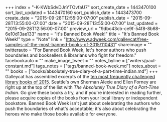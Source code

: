 +++
index = "-K-KWbSdvDJnYTOvfaU7"
sort_create_date = 1443470100
sort_last_updated = 1443470160
sort_publish_date = 1443473700
create_date = "2015-09-28T12:55:00-07:00"
publish_date = "2015-09-28T13:55:00-07:00"
date = "2015-09-28T13:55:00-07:00"
last_updated = "2015-09-28T12:56:00-07:00"
preview_url = "9dbc43cb-ce9f-54f8-8b68-6e10d13ae133"
name = "It's Banned Book Week!"
title = "It's Banned Book Week!"
type = "Note"
link = "http://www.adweek.com/galleycat/free-samples-of-the-most-banned-books-of-2015/110431"
shareimage = ""
twitterauto = "For Banned Book Week, let's honor authors who push boundaries and booksellers & librarians who fight for freedom."
facebookauto = ""
make_image_tweet = ""
notes_byline = ["writers/paul-constant.md"]
tags_notes = ["tags/banned-book-week.md"]
notes_about = ""
books = ["books/absolutely-true-diary-of-a-part-time-indian.md"]
+++
Galleycat has assembled excerpts of the [ten most frequently challenged library books of 2015](http://www.adweek.com/galleycat/free-samples-of-the-most-banned-books-of-2015/110431). Seattle's own Sherman Alexie and Ellen Forney are right up at the top of the list with *The Absolutely True Diary of a Part-Time Indian*. Go give these books a try, and if you're interested in reading further, please acquire copies of the books from your local library or independent bookstore. Banned Book Week isn't just about celebrating the authors who push the boundaries of what's acceptable; it's also about celebrating the heroes who make those books available for everyone.